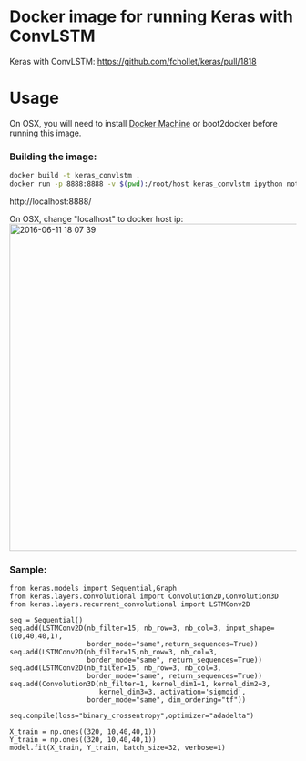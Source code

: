 # Docker image for running Keras with ConvLSTM

Keras with ConvLSTM:
https://github.com/fchollet/keras/pull/1818

# Usage

On OSX, you will need to install [Docker Machine](https://docs.docker.com/machine/)
or boot2docker before running this image.

### Building the image:

```bash
docker build -t keras_convlstm .
docker run -p 8888:8888 -v $(pwd):/root/host keras_convlstm ipython notebook --ip=0.0.0.0 --no-browser
```

http://localhost:8888/


On OSX, change "localhost" to docker host ip:
<img width="575" alt="2016-06-11 18 07 39" src="https://cloud.githubusercontent.com/assets/1708549/15984255/a0e621f4-2fff-11e6-9af3-792128e24615.png">


### Sample:

```
from keras.models import Sequential,Graph
from keras.layers.convolutional import Convolution2D,Convolution3D
from keras.layers.recurrent_convolutional import LSTMConv2D

seq = Sequential()
seq.add(LSTMConv2D(nb_filter=15, nb_row=3, nb_col=3, input_shape=(10,40,40,1),
                   border_mode="same",return_sequences=True))
seq.add(LSTMConv2D(nb_filter=15,nb_row=3, nb_col=3,
                   border_mode="same", return_sequences=True))
seq.add(LSTMConv2D(nb_filter=15, nb_row=3, nb_col=3,
                   border_mode="same", return_sequences=True))
seq.add(Convolution3D(nb_filter=1, kernel_dim1=1, kernel_dim2=3,
                      kernel_dim3=3, activation='sigmoid',
                   border_mode="same", dim_ordering="tf"))

seq.compile(loss="binary_crossentropy",optimizer="adadelta")

X_train = np.ones((320, 10,40,40,1))
Y_train = np.ones((320, 10,40,40,1))
model.fit(X_train, Y_train, batch_size=32, verbose=1)
```
